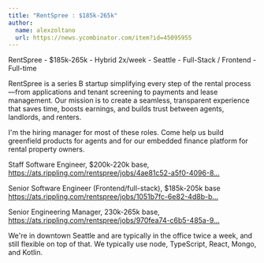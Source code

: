 ```yaml
---
title: "RentSpree : $185k-265k"
author:
  name: alexzoltano
  url: https://news.ycombinator.com/item?id=45095955
---
```

RentSpree - $185k-265k - Hybrid 2x&#x2F;week - Seattle - Full-Stack &#x2F; Frontend - Full-time

RentSpree is a series B startup simplifying every step of the rental process—from applications and tenant screening to payments and lease management. Our mission is to create a seamless, transparent experience that saves time, boosts earnings, and builds trust between agents, landlords, and renters.

I&#x27;m the hiring manager for most of these roles. Come help us build greenfield products for agents and for our embedded finance platform for rental property owners.

Staff Software Engineer, $200k-220k base, <a href="https:&#x2F;&#x2F;ats.rippling.com&#x2F;rentspree&#x2F;jobs&#x2F;4ae81c52-a5f0-4096-8b8a-b3ddc5b0e6ef" rel="nofollow">https:&#x2F;&#x2F;ats.rippling.com&#x2F;rentspree&#x2F;jobs&#x2F;4ae81c52-a5f0-4096-8...</a>

Senior Software Engineer (Frontend&#x2F;full-stack), $185k-205k base <a href="https:&#x2F;&#x2F;ats.rippling.com&#x2F;rentspree&#x2F;jobs&#x2F;1051b7fc-6e82-4d8b-bcc2-59d18bbd328c" rel="nofollow">https:&#x2F;&#x2F;ats.rippling.com&#x2F;rentspree&#x2F;jobs&#x2F;1051b7fc-6e82-4d8b-b...</a>

Senior Engineering Manager, 230k-265k base, <a href="https:&#x2F;&#x2F;ats.rippling.com&#x2F;rentspree&#x2F;jobs&#x2F;970fea74-c6b5-485a-9a31-e222ca69ea2b" rel="nofollow">https:&#x2F;&#x2F;ats.rippling.com&#x2F;rentspree&#x2F;jobs&#x2F;970fea74-c6b5-485a-9...</a>

We&#x27;re in downtown Seattle and are typically in the office twice a week, and still flexible on top of that. We typically use node, TypeScript, React, Mongo, and Kotlin.
<JobApplication />
